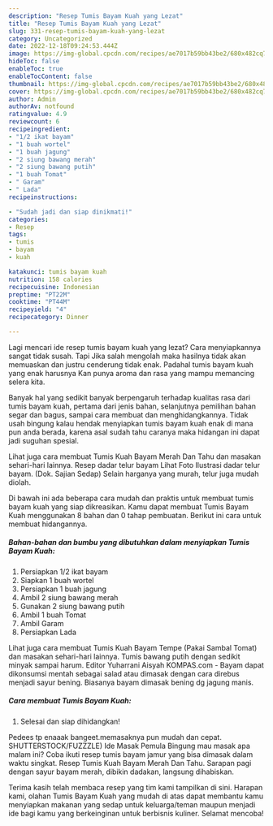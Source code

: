 ```yaml
---
description: "Resep Tumis Bayam Kuah yang Lezat"
title: "Resep Tumis Bayam Kuah yang Lezat"
slug: 331-resep-tumis-bayam-kuah-yang-lezat
category: Uncategorized
date: 2022-12-18T09:24:53.444Z
image: https://img-global.cpcdn.com/recipes/ae7017b59bb43be2/680x482cq70/tumis-bayam-kuah-foto-resep-utama.jpg
hideToc: false
enableToc: true
enableTocContent: false
thumbnail: https://img-global.cpcdn.com/recipes/ae7017b59bb43be2/680x482cq70/tumis-bayam-kuah-foto-resep-utama.jpg
cover: https://img-global.cpcdn.com/recipes/ae7017b59bb43be2/680x482cq70/tumis-bayam-kuah-foto-resep-utama.jpg
author: Admin
authorAv: notfound
ratingvalue: 4.9
reviewcount: 6
recipeingredient:
- "1/2 ikat bayam"
- "1 buah wortel"
- "1 buah jagung"
- "2 siung bawang merah"
- "2 siung bawang putih"
- "1 buah Tomat"
- " Garam"
- " Lada"
recipeinstructions:

- "Sudah jadi dan siap dinikmati!"
categories:
- Resep
tags:
- tumis
- bayam
- kuah

katakunci: tumis bayam kuah 
nutrition: 158 calories
recipecuisine: Indonesian
preptime: "PT22M"
cooktime: "PT44M"
recipeyield: "4"
recipecategory: Dinner

---
```



Lagi mencari ide resep tumis bayam kuah yang lezat? Cara menyiapkannya sangat tidak susah. Tapi Jika salah mengolah maka hasilnya tidak akan memuaskan dan justru cenderung tidak enak. Padahal tumis bayam kuah yang enak harusnya Kan punya aroma dan rasa yang mampu memancing selera kita.


Banyak hal yang sedikit banyak berpengaruh terhadap kualitas rasa dari tumis bayam kuah, pertama dari jenis bahan, selanjutnya pemilihan bahan segar dan bagus, sampai cara membuat dan menghidangkannya. Tidak usah bingung kalau hendak menyiapkan tumis bayam kuah enak di mana pun anda berada, karena asal sudah tahu caranya maka hidangan ini dapat jadi suguhan spesial.

Lihat juga cara membuat Tumis Kuah Bayam Merah Dan Tahu dan masakan sehari-hari lainnya. Resep dadar telur bayam Lihat Foto Ilustrasi dadar telur bayam. (Dok. Sajian Sedap) Selain harganya yang murah, telur juga mudah diolah.


Di bawah ini ada beberapa cara mudah dan praktis untuk membuat tumis bayam kuah yang siap dikreasikan. Kamu dapat membuat Tumis Bayam Kuah menggunakan 8 bahan dan 0 tahap pembuatan. Berikut ini cara untuk membuat hidangannya.

<!--inarticleads1-->

##### Bahan-bahan dan bumbu yang dibutuhkan dalam menyiapkan Tumis Bayam Kuah:

1. Persiapkan 1/2 ikat bayam
1. Siapkan 1 buah wortel
1. Persiapkan 1 buah jagung
1. Ambil 2 siung bawang merah
1. Gunakan 2 siung bawang putih
1. Ambil 1 buah Tomat
1. Ambil  Garam
1. Persiapkan  Lada


Lihat juga cara membuat Tumis Kuah Bayam Tempe (Pakai Sambal Tomat) dan masakan sehari-hari lainnya. Tumis bawang putih dengan sedikit minyak sampai harum. Editor Yuharrani Aisyah KOMPAS.com - Bayam dapat dikonsumsi mentah sebagai salad atau dimasak dengan cara direbus menjadi sayur bening. Biasanya bayam dimasak bening dg jagung manis. 

<!--inarticleads2-->

##### Cara membuat Tumis Bayam Kuah:


1. Selesai dan siap dihidangkan!

Pedees tp enaaak bangeet.memasaknya pun mudah dan cepat. SHUTTERSTOCK/FUZZZLE) Ide Masak Pemula Bingung mau masak apa malam ini? Coba ikuti resep tumis bayam jamur yang bisa dimasak dalam waktu singkat. Resep Tumis Kuah Bayam Merah Dan Tahu. Sarapan pagi dengan sayur bayam merah, dibikin dadakan, langsung dihabiskan. 

Terima kasih telah membaca resep yang tim kami tampilkan di sini. Harapan kami, olahan Tumis Bayam Kuah yang mudah di atas dapat membantu kamu menyiapkan makanan yang sedap untuk keluarga/teman maupun menjadi ide bagi kamu yang berkeinginan untuk berbisnis kuliner. Selamat mencoba!
